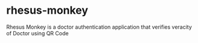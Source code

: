 # rhesus-monkey
Rhesus Monkey is a doctor authentication application that verifies veracity of Doctor using QR Code
